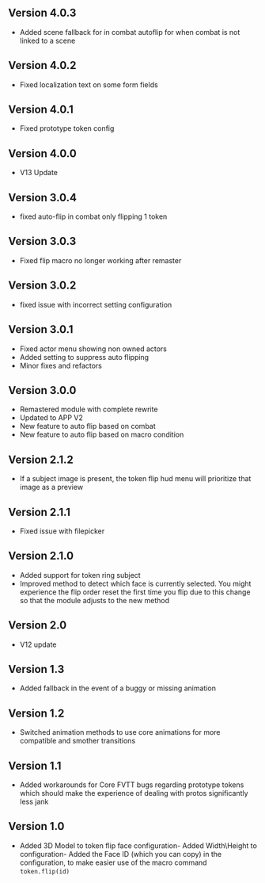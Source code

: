 ## Version 4.0.3
- Added scene fallback for in combat autoflip for when combat is not linked to a scene

## Version 4.0.2
- Fixed localization text on some form fields

## Version 4.0.1
- Fixed prototype token config

## Version 4.0.0
- V13 Update

## Version 3.0.4
- fixed auto-flip in combat only flipping 1 token

## Version 3.0.3
- Fixed flip macro no longer working after remaster

## Version 3.0.2
- fixed issue with incorrect setting configuration

## Version 3.0.1
- Fixed actor menu showing non owned actors
- Added setting to suppress auto flipping
- Minor fixes and refactors

## Version 3.0.0
- Remastered module with complete rewrite
- Updated to APP V2
- New feature to auto flip based on combat
- New feature to auto flip based on macro condition

## Version 2.1.2
- If a subject image is present, the token flip hud menu will prioritize that image as a preview

## Version 2.1.1
- Fixed issue with filepicker

## Version 2.1.0
- Added support for token ring subject
- Improved method to detect which face is currently selected. You might experience the flip order reset the first time you flip due to this change so that the module adjusts to the new method

## Version 2.0
- V12 update

## Version 1.3
- Added fallback in the event of a buggy or missing animation

## Version 1.2
- Switched animation methods to use core animations for more compatible and smother transitions

## Version 1.1
- Added workarounds for Core FVTT bugs regarding prototype tokens which should make the experience of dealing with protos significantly less jank

## Version 1.0
- Added 3D Model to token flip face configuration- Added Width\Height to configuration- Added the Face ID (which you can copy) in the configuration, to make easier use of the macro command `token.flip(id)`

